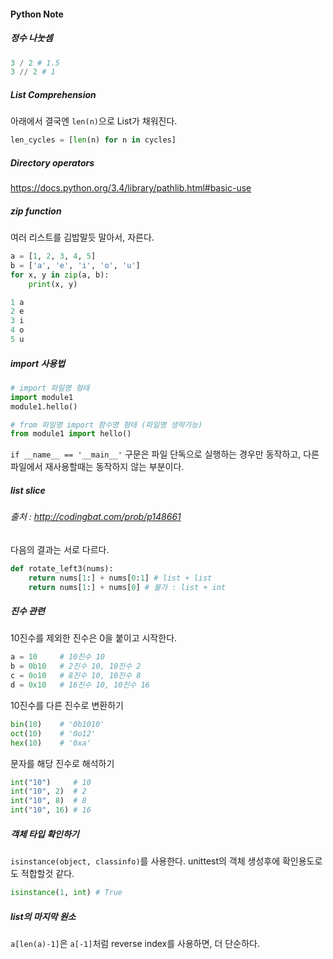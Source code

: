 #### Python Note

##### 정수 나눗셈
``` python
3 / 2 # 1.5
3 // 2 # 1
```

##### List Comprehension
아래에서 결국엔 `len(n)`으로 List가 채워진다.
``` python
len_cycles = [len(n) for n in cycles]
```

##### Directory operators
https://docs.python.org/3.4/library/pathlib.html#basic-use

##### zip function
여러 리스트를 김밥말듯 말아서, 자른다.
```python
a = [1, 2, 3, 4, 5]
b = ['a', 'e', 'i', 'o', 'u']
for x, y in zip(a, b):
	print(x, y)

1 a
2 e
3 i
4 o
5 u    
```

##### import 사용법
``` python
# import 파일명 형태
import module1
module1.hello()

# from 파일명 import 함수명 형태 (파일명 생략가능)
from module1 import hello() 
```

`if __name__ == '__main__'` 구문은 파일 단독으로 실행하는 경우만 동작하고, 다른 파일에서 재사용할때는 동작하지 않는 부분이다.

##### list slice
###### 출처 : http://codingbat.com/prob/p148661
다음의 결과는 서로 다르다.

``` python
def rotate_left3(nums):
	return nums[1:] + nums[0:1] # list + list
    return nums[1:] + nums[0] # 불가 : list + int
```

##### 진수 관련
10진수를 제외한 진수은 0을 붙이고 시작한다.
``` python
a = 10     # 10진수 10
b = 0b10   # 2진수 10, 10진수 2
c = 0o10   # 8진수 10, 10진수 8
d = 0x10   # 16진수 10, 10진수 16

```

10진수를 다른 진수로 변환하기
``` python
bin(10)    # '0b1010'
oct(10)    # '0o12'
hex(10)    # '0xa'
```

문자를 해당 진수로 해석하기
``` python
int("10")     # 10
int("10", 2)  # 2
int("10", 8)  # 8
int("10", 16) # 16
```

##### 객체 타입 확인하기
`isinstance(object, classinfo)`를 사용한다. unittest의 객체 생성후에 확인용도로도 적합할것 같다.

``` python
isinstance(1, int) # True
```

##### list의 마지막 원소
`a[len(a)-1]`은 `a[-1]`처럼 reverse index를 사용하면, 더 단순하다. 
